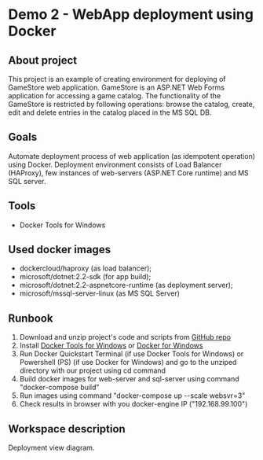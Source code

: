 # Demo 2 - WebApp deployment using Docker

## About project
This project is an example of creating environment for deploying of GameStore web application. 
GameStore is an ASP.NET Web Forms application for accessing a game catalog. The functionality of the GameStore is restricted by following operations: browse the catalog, create, edit and delete entries in the catalog placed in the MS SQL DB.

## Goals 
Automate deployment process of web application (as idempotent operation) using Docker. Deployment environment consists of Load Balancer (HAProxy), few instances of web-servers (ASP.NET Core runtime) and MS SQL server. 

## Tools
* Docker Tools for Windows

## Used docker images
* dockercloud/haproxy (as load balancer);
* microsoft/dotnet:2.2-sdk (for app build);
* microsoft/dotnet:2.2-aspnetcore-runtime (as deployment server);
* microsoft/mssql-server-linux (as MS SQL Server)

## Runbook
1. Download and unzip project's code and scripts from [GitHub repo](https://github.com/shamalets/SSDevOps-Demo2)
2. Install [Docker Tools for Windows](https://docs.docker.com/toolbox/toolbox_install_windows/) or [Docker for Windows](https://docs.docker.com/docker-for-windows/install/)
3. Run Docker Quickstart Terminal (if use Docker Tools for Windows) or Powershell (PS) (if use Docker for Windows) and go to the unziped directory with our project using cd command
4. Build docker images for web-server and sql-server using command "docker-compose build"
5. Run images using command "docker-compose up --scale websvr=3"
6. Check results in browser with you docker-engine IP ("192.168.99.100")

## Workspace description
Deployment view diagram.


